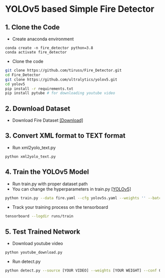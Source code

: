 # YOLOv5 based Simple Fire Detector

## 1. Clone the Code

* Create anaconda environment
```
conda create -n fire_detector python=3.8
conda activate fire_detector
```
* Clone the code
```bash
git clone https://github.com/tiruss/Fire_Detector.git
cd Fire_Detector
git clone https://github.com/ultralytics/yolov5.git
cd yolov5
pip install -r requirements.txt
pip install pytube # for downloading youtube video
```

## 2. Download Dataset

* Download Fire Dataset [[Download]](https://drive.google.com/drive/folders/15fuHCUKZIUmEXrBdnE-E8W3DHREoDI5e?usp=share_link)

## 3. Convert XML format to TEXT format

* Run xml2yolo_text.py
```bash
python xml2yolo_text.py
```

## 4. Train the YOLOv5 Model
* Run train.py with proper dataset path 
* You can change the hyperparameters in train.py [[YOLOv5]](https://github.com/ultralytics/yolov5)
```bash
python train.py --data fire.yaml --cfg yolov5s.yaml --weights '' --batch-size 16 --epochs 100
```
* Track your training process on the tensorboard
```bash
tensorboard --logdir runs/train
```

## 5. Test Trained Network
* Download youtube video
```
python youtube_download.py
```
* Run detect.py
```bash
python detect.py --source [YOUR VIDEO] --weights [YOUR WEIGHT] --conf 0.4
```